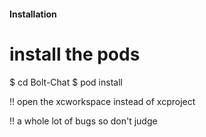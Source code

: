 #### Installation

# install the pods
$ cd Bolt-Chat
$ pod install

!! open the xcworkspace instead of xcproject

!! a whole lot of bugs so don't judge
